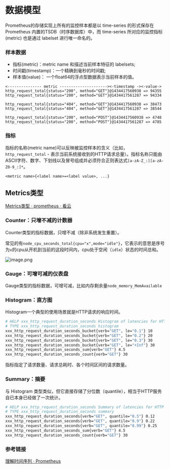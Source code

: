 # 数据模型

Prometheus的存储实现上所有的监控样本都是以 time-series 的形式保存在 Prometheus 内置的TSDB（时序数据库）中，而 time-series 所对应的监控指标 (metric) 也是通过 labelset 进行唯一命名的。

### 样本数据

- 指标(metric)：metric name 和描述当前样本特征的 labelsets;
- 时间戳(timestamp)：一个精确到毫秒的时间戳;
- 样本值(value)： 一个float64的浮点型数据表示当前样本的值。

```
<--------------- metric ---------------------><-timestamp -><-value->
http_request_total{status="200", method="GET"}@1434417560938 => 94355
http_request_total{status="200", method="GET"}@1434417561287 => 94334

http_request_total{status="404", method="GET"}@1434417560938 => 38473
http_request_total{status="404", method="GET"}@1434417561287 => 38544

http_request_total{status="200", method="POST"}@1434417560938 => 4748
http_request_total{status="200", method="POST"}@1434417561287 => 4785

```

### 指标

指标的名称(metric name)可以反映被监控样本的含义（比如，`http_request_total` - 表示当前系统接收到的HTTP请求总量）。指标名称只能由ASCII字符、数字、下划线以及冒号组成并必须符合正则表达式`[a-zA-Z_:][a-zA-Z0-9_:]*`。

```
<metric name>{<label name>=<label value>, ...}

```

## Metrics类型

[Metrics类型 · prometheus · 看云](https://www.kancloud.cn/pshizhsysu/prometheus/1803793)

### **Counter：只增不减的计数器**

Counter类型的指标数据，只增不减（除非系统发生重置）。

常见的有`node_cpu_seconds_total{cpu="x",mode="idle"}`，它表示的意思是序号为`x`的cpu从开机到当前的这段时间内，cpu处于空闲（`idle`）状态的时间总和。

![image.png](https://s2.loli.net/2025/07/16/hoEDqcGs6L3IrBP.png)

### **Gauge：可增可减的仪表盘**

Gauge类型的指标数据，可增可减，比如内存剩余量`node_memory_MemAvailable`

### **Histogram：直方图**

Histogram一个典型的使用场景就是HTTP请求的响应时间。

```bash
# HELP xxx_http_request_duration_seconds Histogram of latencies for HTTP requests.
# TYPE xxx_http_request_duration_seconds histogram
xxx_http_request_duration_seconds_bucket{verb="GET", le="0.1"} 10
xxx_http_request_duration_seconds_bucket{verb="GET", le="0.2"} 20
xxx_http_request_duration_seconds_bucket{verb="GET", le="0.3"} 30
xxx_http_request_duration_seconds_bucket{verb="GET", le="+Inf"} 30
xxx_http_request_duration_seconds_sum{verb="GET"} 4.5
xxx_http_request_duration_seconds_count{verb="GET"} 30
```

指标指定了请求数量、请求总耗时、各个时间区间的请求数量。

### **Summary：摘要**

与 Histogram 类型类似，但它直接存储了分位数（quantile），相当于HTTP服务自已本身已经做了一次统计。

```bash
# HELP xxx_http_request_duration_seconds Summary of latencies for HTTP requests.
# TYPE xxx_http_request_duration_seconds summary
xxx_http_request_duration_seconds{verb="GET", quantile="0.5"} 0.12
xxx_http_request_duration_seconds{verb="GET", quantile="0.9"} 0.22
xxx_http_request_duration_seconds{verb="GET", quantile="0.99"} 0.25
xxx_http_request_duration_seconds_sum{verb="GET"} 4.5
xxx_http_request_duration_seconds_count{verb="GET"} 30
```

### 参考链接

[理解时间序列 · Prometheus](https://www.zhaowenyu.com/prometheus-doc/promql/what-is-prometheus-metrics-and-labels.html)